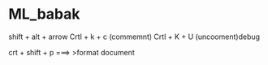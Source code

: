 # ML_babak
shift + alt + arrow
Crtl + k + c (commemnt)
Crtl + K + U (uncooment)debug


crt + shift + p ===> >format document
